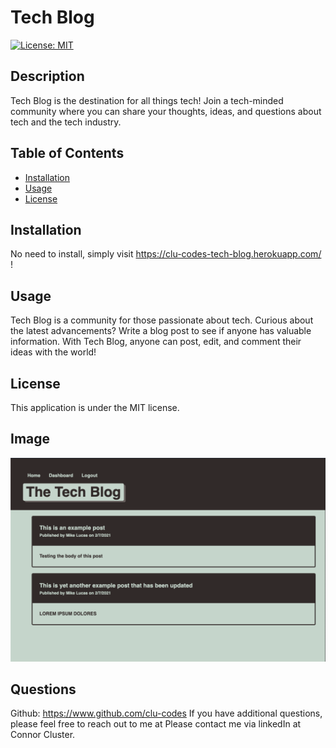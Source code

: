 # Tech Blog 
[![License: MIT](https://img.shields.io/badge/License-MIT-yellow.svg)](https://opensource.org/licenses/MIT)

## Description
Tech Blog is the destination for all things tech! Join a tech-minded community where you can share your thoughts, ideas, and questions about tech and the tech industry. 

## Table of Contents
- [Installation](#Installation)
- [Usage](#Usage)
- [License](#License)


## Installation
No need to install, simply visit https://clu-codes-tech-blog.herokuapp.com/ ! 

## Usage
Tech Blog is a community for those passionate about tech. Curious about the latest advancements? Write a blog post to see if anyone has valuable information. With Tech Blog, anyone can post, edit, and comment their ideas with the world!

## License
This application is under the MIT license.

## Image
![Preview of Tech-Blog](./public/images/Tech-Blog.png)

## Questions
Github: https://www.github.com/clu-codes
If you have additional questions, please feel free to reach out to me at Please contact me via linkedIn at Connor Cluster.
